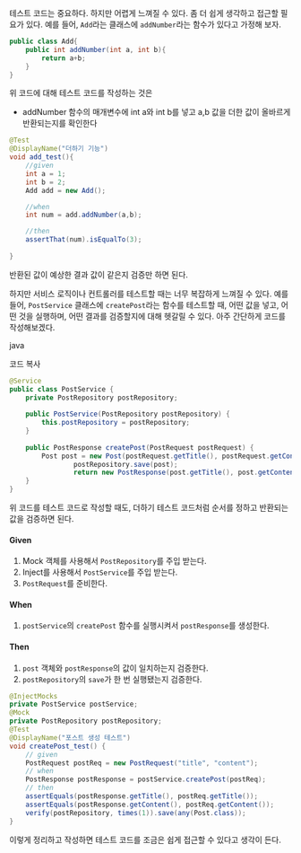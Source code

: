 테스트 코드는 중요하다. 하지만 어렵게 느껴질 수 있다. 좀 더 쉽게 생각하고 접근할 필요가 있다. 예를 들어, `Add`라는 클래스에 `addNumber`라는 함수가 있다고 가정해 보자.


```java
public class Add{
	public int addNumber(int a, int b){
        return a+b;
    }
}
```
위 코드에 대해 테스트 코드를 작성하는 것은
- addNumber 함수의 매개변수에 int a와 int b를 넣고 a,b 값을 더한 값이 올바르게 반환되는지를 확인한다
```java
@Test
@DisplayName("더하기 기능")
void add_test(){
	//given
	int a = 1;
	int b = 2;
	Add add = new Add();

	//when
	int num = add.addNumber(a,b);

	//then
	assertThat(num).isEqualTo(3);
	
}
```
반환된 값이 예상한 결과 값이 같은지 검증만 하면 된다.

하지만 서비스 로직이나 컨트롤러를 테스트할 때는 너무 복잡하게 느껴질 수 있다. 예를 들어, `PostService` 클래스에 `createPost`라는 함수를 테스트할 때, 어떤 값을 넣고, 어떤 것을 실행하며, 어떤 결과를 검증할지에 대해 헷갈릴 수 있다. 아주 간단하게 코드를 작성해보겠다.

java

코드 복사

```Java
@Service 
public class PostService {
	private PostRepository postRepository;
    
	public PostService(PostRepository postRepository) {
	    this.postRepository = postRepository;     
	}      
    
	public PostResponse createPost(PostRequest postRequest) {
		Post post = new Post(postRequest.getTitle(), postRequest.getContent());          
                postRepository.save(post);                                                       
                return new PostResponse(post.getTitle(), post.getContent());     
	}
}
```

위 코드를 테스트 코드로 작성할 때도, 더하기 테스트 코드처럼 순서를 정하고 반환되는 값을 검증하면 된다.

#### Given

1. Mock 객체를 사용해서 `PostRepository`를 주입 받는다.
2. Inject를 사용해서 `PostService`를 주입 받는다.
3. `PostRequest`를 준비한다.

#### When

1. `postService`의 `createPost` 함수를 실행시켜서 `postResponse`를 생성한다.

#### Then

1. `post` 객체와 `postResponse`의 값이 일치하는지 검증한다.
2. `postRepository`의 `save`가 한 번 실행됐는지 검증한다.

```java
@InjectMocks 
private PostService postService;  
@Mock 
private PostRepository postRepository;
@Test 
@DisplayName("포스트 생성 테스트") 
void createPost_test() {     
	// given
    PostRequest postReq = new PostRequest("title", "content");      
	// when
    PostResponse postResponse = postService.createPost(postReq);      
	// then
    assertEquals(postResponse.getTitle(), postReq.getTitle());                       
    assertEquals(postResponse.getContent(), postReq.getContent());                   
    verify(postRepository, times(1)).save(any(Post.class)); 
}

```
이렇게 정리하고 작성하면 테스트 코드를 조금은 쉽게 접근할 수 있다고 생각이 든다.
